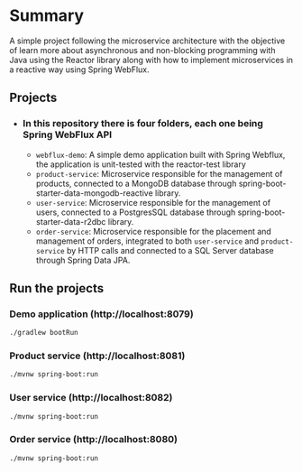 # Summary
A simple project following the microservice architecture with the objective of learn more about asynchronous and non-blocking programming with Java using the Reactor library along with how to implement microservices in a reactive way using Spring WebFlux.

## Projects

- ### In this repository there is four folders, each one being Spring WebFlux API
  -  `webflux-demo`: A simple demo application built with Spring Webflux, the application is unit-tested with the reactor-test library
  -   `product-service`: Microservice responsible for the management of products, connected to a MongoDB database through spring-boot-starter-data-mongodb-reactive library.
  -   `user-service`: Microservice responsible for the management of users, connected to a PostgresSQL database through spring-boot-starter-data-r2dbc library.
  -   `order-service`: Microservice responsible for the placement and management of orders, integrated to both `user-service` and `product-service` by HTTP calls and connected to a SQL Server database through Spring Data JPA. 

## Run the projects

### Demo application (http://localhost:8079)

```bash
./gradlew bootRun
```

### Product service (http://localhost:8081)

```bash
./mvnw spring-boot:run
```

### User service (http://localhost:8082)

```bash
./mvnw spring-boot:run
```

### Order service (http://localhost:8080)

```bash
./mvnw spring-boot:run
```

